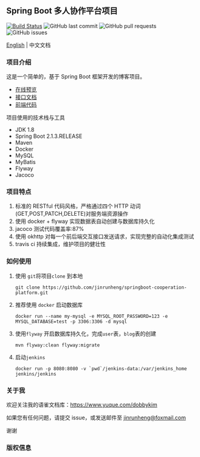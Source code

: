 ## Spring Boot 多人协作平台项目
[![Build Status](https://travis-ci.com/jinrunheng/springboot-cooperation-platform.svg?branch=master)](https://travis-ci.com/jinrunheng/springboot-cooperation-platform)
![GitHub last commit](https://img.shields.io/github/last-commit/jinrunheng/springboot-cooperation-platform?color=blue)
![GitHub pull requests](https://img.shields.io/github/issues-pr/jinrunheng/springboot-cooperation-platform?color=pink)
![GitHub issues](https://img.shields.io/github/issues/jinrunheng/springboot-cooperation-platform?color=yellow)

[English](https://github.com/jinrunheng/springboot-cooperation-platform/blob/master/README.md) | 中文文档

### 项目介绍

这是一个简单的，基于 Spring Boot 框架开发的博客项目。

- [在线预览]()
- [接口文档](https://github.com/jinrunheng/springboot-cooperation-platform/blob/master/interface-convention.md)
- [前端代码](https://github.com/jinrunheng/vue-blog-preview)

项目使用的技术栈与工具
- JDK 1.8
- Spring Boot 2.1.3.RELEASE
- Maven
- Docker
- MySQL
- MyBatis
- Flyway
- Jacoco

### 项目特点

1. 标准的 RESTful 代码风格，严格通过四个 HTTP 动词(GET,POST,PATCH,DELETE)对服务端资源操作
2. 使用 docker + flyway 实现数据表自动创建与数据库持久化
3. jacoco 测试代码覆盖率:87%
4. 使用 okhttp 对每一个前后端交互接口发送请求，实现完整的自动化集成测试
5. travis ci 持续集成，维护项目的健壮性

### 如何使用
1. 使用 `git`将项目`clone` 到本地
    ```shell script
    git clone https://github.com/jinrunheng/springboot-cooperation-platform.git
    ```
2.  推荐使用 `docker` 启动数据库
    ```
    docker run --name my-mysql -e MYSQL_ROOT_PASSWORD=123 -e MYSQL_DATABASE=test -p 3306:3306 -d mysql
    ```
3. 使用`flyway` 开启数据库持久化，完成`user`表，`blog`表的创建
    ```
    mvn flyway:clean flyway:migrate
    ``` 
4. 启动`jenkins` 
    ```
    docker run -p 8080:8080 -v `pwd`/jenkins-data:/var/jenkins_home jenkins/jenkins
    ``` 
### 关于我

欢迎关注我的语雀文档库：https://www.yuque.com/dobbykim

如果您有任何问题，请提交 issue，或发送邮件至 jinrunheng@foxmail.com

谢谢
### 版权信息

  